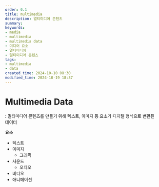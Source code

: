```yaml
---
order: 0.1
title: multimedia
description: 멀티미디어 콘텐츠
summary:
keywords:
- media
- multimedia
- multimedia data
- 미디어 요소
- 멀티미디어
- 멀티미디어 콘텐츠
tags:
- multimedia
- data
created_time: 2024-10-10 08:30
modified_time: 2024-10-19 18:37
---
```


# Multimedia Data
: 멀티미디어 콘텐츠를 만들기 위해 텍스트, 이미지 등 요소가 디지털 형식으로 변환된 데이터  

**요소**
- 텍스트
- 이미지
  - 그래픽
- 사운드
  - 오디오
- 비디오
- 애니메이션